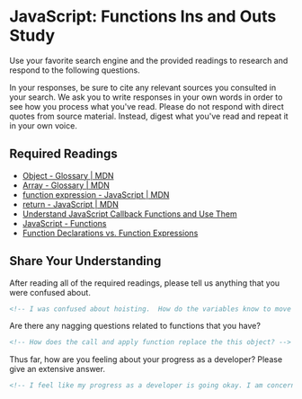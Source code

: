 # JavaScript: Functions Ins and Outs Study

Use your favorite search engine and the provided readings to research and
respond to the following questions.

In your responses, be sure to cite any relevant sources you consulted in your
search. We ask you to write responses in your own words in order to see how you
process what you've read. Please do not respond with direct quotes from source
material. Instead, digest what you've read and repeat it in your own voice.

## Required Readings

-   [Object - Glossary | MDN](https://developer.mozilla.org/en-US/docs/Glossary/Object)
-   [Array - Glossary | MDN](https://developer.mozilla.org/en-US/docs/Glossary/Array)
-   [function expression - JavaScript | MDN](https://developer.mozilla.org/en-US/docs/Web/JavaScript/Reference/Operators/function)
-   [return - JavaScript | MDN](https://developer.mozilla.org/en-US/docs/Web/JavaScript/Reference/Statements/return)
-   [Understand JavaScript Callback Functions and Use Them](http://javascriptissexy.com/understand-javascript-callback-functions-and-use-them)
-   [JavaScript - Functions](http://www.quirksmode.org/js/function.html)
-   [Function Declarations vs. Function Expressions](https://javascriptweblog.wordpress.com/2010/07/06/function-declarations-vs-function-expressions)

## Share Your Understanding

After reading all of the required readings, please tell us anything that you
were confused about.

```md
<!-- I was confused about hoisting.  How do the variables know to move up before the alert or return statement. -->
```

Are there any nagging questions related to functions that you have?

```md
<!-- How does the call and apply function replace the this object? -->
```

Thus far, how are you feeling about your progress as a developer? Please give an
extensive answer.

```md
<!-- I feel like my progress as a developer is going okay. I am concerned about not being able to pick up writing code as fast as everyone else is.  When I see a blank screen it is hard for me to know where to begin.  I start to get confused, even with breaking it down.  I dont know if i should be practicing more functions or be reading more on the subject.  What I read sometimes does not stick as well as it should be.  -->
```

